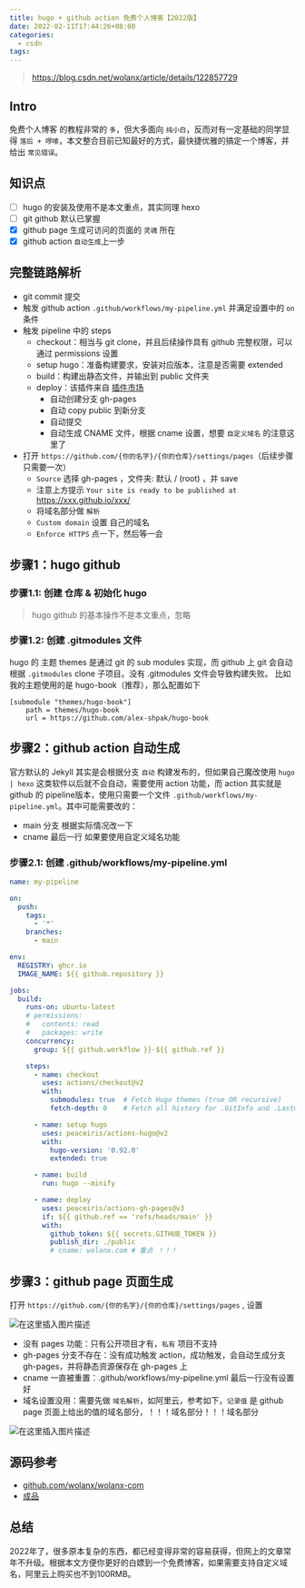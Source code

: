 ```yaml
---
title: hugo + github action 免费个人博客【2022版】
date: 2022-02-11T17:44:26+08:00
categories:
  - csdn
tags:
---
```


> https://blog.csdn.net/wolanx/article/details/122857729

## Intro
免费个人博客 的教程非常的 `多`，但大多面向 `纯小白`，反而对有一定基础的同学显得 `落后 + 啰嗦`，本文整合目前已知最好的方式，最快捷优雅的搞定一个博客，并给出 `常见错误`。

## 知识点
- [ ] hugo 的安装及使用不是本文重点，其实同理 hexo
- [ ] git github 默认已掌握
- [x] github page 生成可访问的页面的 `灵魂` 所在
- [x] github action `自动生成`上一步

## 完整链路解析

- git commit 提交
- 触发 github action `.github/workflows/my-pipeline.yml` 并满足设置中的 `on` 条件
- 触发 pipeline 中的 steps
  - checkout：相当与 git clone，并且后续操作具有 github 完整权限，可以通过 permissions 设置
  - setup hugo：准备构建要求，安装对应版本，注意是否需要 extended
  - build：构建出静态文件，并输出到 public 文件夹
  - deploy：该插件来自 [插件市场](https://github.com/marketplace?type=actions&query=hugo+)
    - 自动创建分支 gh-pages
    - 自动 copy public 到新分支
    - 自动提交
    - 自动生成 CNAME 文件，根据 cname 设置，想要 `自定义域名` 的注意这里了
- 打开 `https://github.com/{你的名字}/{你的仓库}/settings/pages`（后续步骤只需要一次）
  - `Source` 选择 gh-pages ，文件夹: 默认 / (root) ，并 save
  - 注意上方提示 `Your site is ready to be published at` https://xxx.github.io/xxx/
  - 将域名部分做 `解析`
  - `Custom domain` 设置 自己的域名
  - `Enforce HTTPS` 点一下，然后等一会

## 步骤1：hugo github
### 步骤1.1: 创建 仓库 & 初始化 hugo
> hugo github 的基本操作不是本文重点，忽略

### 步骤1.2: 创建 .gitmodules 文件
hugo 的 主题 themes 是通过 git 的 sub modules 实现，而 github 上 git 会自动根据 `.gitmodules` clone 子项目。没有 .gitmodules 文件会导致构建失败。
比如我的主题使用的是 hugo-book（推荐），那么配置如下

```text
[submodule "themes/hugo-book"]
	path = themes/hugo-book
	url = https://github.com/alex-shpak/hugo-book
```

## 步骤2：github action 自动生成

官方默认的 Jekyll 其实是会根据分支 `自动` 构建发布的，但如果自己魔改使用 `hugo | hexo` 这类软件以后就不会自动，需要使用 action 功能，而 action 其实就是 github 的 pipeline版本，使用只需要一个文件 `.github/workflows/my-pipeline.yml`。其中可能需要改的：
- main 分支 根据实际情况改一下
- cname 最后一行 如果要使用自定义域名功能

### 步骤2.1: 创建 .github/workflows/my-pipeline.yml
```yaml
name: my-pipeline

on:
  push:
    tags:
      - '*'
    branches:
      - main

env:
  REGISTRY: ghcr.io
  IMAGE_NAME: ${{ github.repository }}

jobs:
  build:
    runs-on: ubuntu-latest
    # permissions:
    #   contents: read
    #   packages: write
    concurrency:
      group: ${{ github.workflow }}-${{ github.ref }}

    steps:
      - name: checkout
        uses: actions/checkout@v2
        with:
          submodules: true  # Fetch Hugo themes (true OR recursive)
          fetch-depth: 0    # Fetch all history for .GitInfo and .Lastmod

      - name: setup hugo
        uses: peaceiris/actions-hugo@v2
        with:
          hugo-version: '0.92.0'
          extended: true

      - name: build
        run: hugo --minify

      - name: deploy
        uses: peaceiris/actions-gh-pages@v3
        if: ${{ github.ref == 'refs/heads/main' }}
        with:
          github_token: ${{ secrets.GITHUB_TOKEN }}
          publish_dir: ./public
          # cname: wolanx.com # 重点 ！！！
```

## 步骤3：github page 页面生成

打开 `https://github.com/{你的名字}/{你的仓库}/settings/pages` , 设置

![在这里插入图片描述](https://img-blog.csdnimg.cn/661f9dea78c8461abb485588ff8c7a28.png?x-oss-process=image/watermark,type_d3F5LXplbmhlaQ,shadow_50,text_Q1NETiBAeXVqaWUuemhhbw==,size_20,color_FFFFFF,t_70,g_se,x_16#pic_center)

- 没有 pages 功能：只有公开项目才有，`私有` 项目不支持
- gh-pages 分支不存在：没有成功触发 action，成功触发，会自动生成分支 gh-pages，并将静态资源保存在 gh-pages 上
- cname 一直被重置：.github/workflows/my-pipeline.yml 最后一行没有设置好
- 域名设置没用：需要先做 `域名解析`，如阿里云，参考如下，`记录值` 是 github page 页面上给出的值的域名部分，！！！域名部分！！！域名部分

![在这里插入图片描述](https://img-blog.csdnimg.cn/5f10bc070aff4e89b5132b19d1701394.png?x-oss-process=image/watermark,type_d3F5LXplbmhlaQ,shadow_50,text_Q1NETiBAeXVqaWUuemhhbw==,size_20,color_FFFFFF,t_70,g_se,x_16#pic_center)
## 源码参考
- [github.com/wolanx/wolanx-com](https://github.com/wolanx/wolanx-com)
- [成品](https://wolanx.com)

## 总结
2022年了，很多原本复杂的东西，都已经变得非常的容易获得，但网上的文章常年不升级。根据本文方便你更好的白嫖到一个免费博客，如果需要支持自定义域名，阿里云上购买也不到100RMB。

